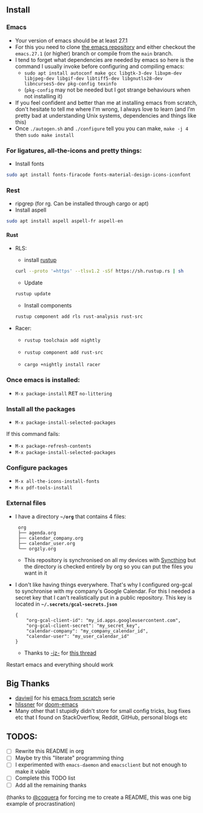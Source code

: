 ## Install

### Emacs

 - Your version of emacs should be at least 27.1
 - For this you need to clone [the emacs repository](https://github.com/emacs-mirror/emacs) and either checkout the `emacs.27.1` (or higher) branch or compile from the `main` branch.
 - I tend to forget what dependencies are needed by emacs so here is the command I usually invoke before configuring and compiling emacs:
   - `sudo apt install autoconf make gcc libgtk-3-dev libxpm-dev libjpeg-dev libgif-dev libtiff5-dev libgnutls28-dev libncurses5-dev pkg-config texinfo`
   - (`pkg-config` may not be needed but I got strange behaviours when not installing it)
 - If you feel confident and better than me at installing emacs from scratch, don't hesitate to tell me where I'm wrong, I always love to learn (and I'm pretty bad at understanding Unix systems, dependencies and things like this)
 - Once `./autogen.sh` and `./configure` tell you you can make, `make -j 4` then `sudo make install`

### For ligatures, all-the-icons and pretty things:

 - Install fonts
 ```zsh
 sudo apt install fonts-firacode fonts-material-design-icons-iconfont
 ```

### Rest


 - ripgrep (for rg. Can be installed through cargo or apt)
 - Install aspell
 ```zsh
 sudo apt install aspell aspell-fr aspell-en
 ```
 
#### Rust
 - RLS:
   - install [rustup](http://rustup.rs/)
   ```zsh
   curl --proto '=https' --tlsv1.2 -sSf https://sh.rustup.rs | sh
   ```
   - Update
   ```zsh
   rustup update
   ```
   - Install components
   ```zsh
   rustup component add rls rust-analysis rust-src
   ```
 - Racer:
 
   -
       ```zsh
       rustup toolchain add nightly
       ```
   - 
        ```zsh
        rustup component add rust-src
        ```
   - 
       ```zsh
       cargo +nightly install racer
       ```
   
### Once emacs is installed:

 - `M-x package-install` <kbd>RET</kbd> `no-littering`

### Install all the packages

 - `M-x package-install-selected-packages`

If this command fails:

 - `M-x package-refresh-contents`
 - `M-x package-install-selected-packages`

### Configure packages

 - `M-x all-the-icons-install-fonts`
 - `M-x pdf-tools-install`

### External files

 - I have a directory **`~/org`** that contains 4 files:
 
        org
        ├── agenda.org
        ├── calendar_company.org
        ├── calendar_user.org
        └── orgzly.org

    - This repository is synchronised on all my devices with [Syncthing](https://syncthing.net/) but the directory is checked entirely by org so you can put the files you want in it
  - I don't like having things everywhere. That's why I configured org-gcal to synchronise with my company's Google Calendar. For this I needed a secret key that I can't realistically put in a public repository. This key is located in **`~/.secrets/gcal-secrets.json`**

        {
            "org-gcal-client-id": "my_id.apps.googleusercontent.com",
            "org-gcal-client-secret": "my_secret_key",
            "calendar-company": "my_company_calendar_id",
            "calendar-user": "my_user_calendar_id"
        }
        
    - Thanks to [-jz-](https://www.reddit.com/user/-jz-/) for [this thread](https://www.reddit.com/r/emacs/comments/d1ehpy/security_tip_if_you_push_initel_to_a_public_repo/)

Restart emacs and everything should work

## Big Thanks

 - [daviwil](https://github.com/daviwil) for his [emacs from scratch](https://github.com/daviwil/emacs-from-scratch) serie
 - [hlissner](https://github.com/hlissner) for [doom-emacs](https://github.com/hlissner/doom-emacs/)
 - Many other that I stupidly didn't store for small config tricks, bug fixes etc that I found on StackOverflow, Reddit, GitHub, personal blogs etc

## TODOS:
 - [ ] Rewrite this README in org
 - [ ] Maybe try this "literate" programming thing
 - [ ] I experimented with `emacs-daemon` and `emacsclient` but not enough to make it viable
 - [ ] Complete this TODO list
 - [ ] Add all the remaining thanks

(thanks to [@coquera](https://github.com/coquera) for forcing me to create a README, this was one big example of procrastination)
